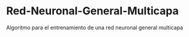 # Red-Neuronal-General-Multicapa
Algoritmo para el entrenamiento de una red neuronal general multicapa
